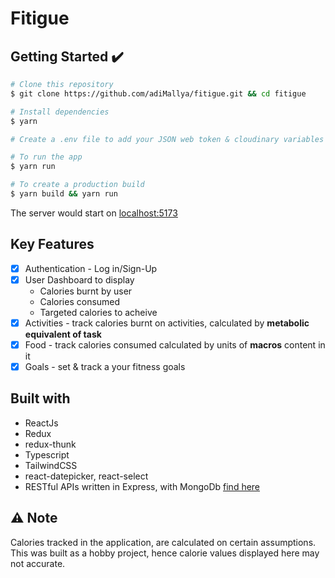 # Fitigue

<!-- <img width="220px" src="" alt="mylogo"/> -->
<!-- </br> Ask what you want to and let the community respond to help you. -->

## Getting Started :heavy_check_mark:

```bash
# Clone this repository
$ git clone https://github.com/adiMallya/fitigue.git && cd fitigue

# Install dependencies
$ yarn

# Create a .env file to add your JSON web token & cloudinary variables for the app. You can refer the `env.sample` file.

# To run the app
$ yarn run

# To create a production build
$ yarn build && yarn run
```

The server would start on [localhost:5173](http://localhost:5173/)

## Key Features

- [x] Authentication - Log in/Sign-Up
- [x] User Dashboard to display
  - Calories burnt by user
  - Calories consumed
  - Targeted calories to acheive
- [x] Activities - track calories burnt on activities, calculated by **metabolic equivalent of task**
- [x] Food - track calories consumed calculated by units of **macros** content in it
- [x] Goals - set & track a your fitness goals

## Built with

- ReactJs
- Redux
- redux-thunk
- Typescript
- TailwindCSS
- react-datepicker, react-select
- RESTful APIs written in Express, with MongoDb [find here](https://github.com/adiMallya/fitigue-server)

## ⚠️ Note

Calories tracked in the application, are calculated on certain assumptions. This was built as a hobby project, hence calorie values displayed here may not accurate.

